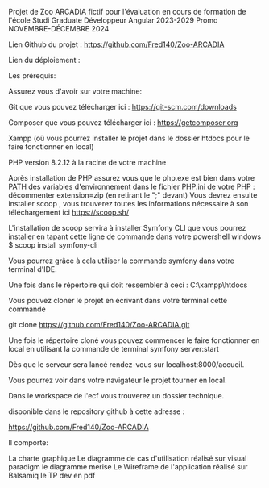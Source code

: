 Projet de Zoo ARCADIA fictif pour l'évaluation en cours de formation de l'école Studi Graduate Développeur Angular 2023-2029 Promo NOVEMBRE-DÉCEMBRE 2024

Lien Github du projet : https://github.com/Fred140/Zoo-ARCADIA

Lien du déploiement :

Les prérequis:

Assurez vous d'avoir sur votre machine:

Git que vous pouvez télécharger ici : https://git-scm.com/downloads

Composer que vous pouvez télécharger ici : https://getcomposer.org

Xampp (où vous pourrez installer le projet dans le dossier htdocs pour le faire fonctionner en local)

PHP version 8.2.12 à la racine de votre machine

Après installation de PHP assurez vous que le php.exe est bien dans votre PATH des variables d'environnement
dans le fichier PHP.ini de votre PHP : décommenter extension=zip (en retirant le ";" devant)
Vous devrez ensuite installer scoop , vous trouverez toutes les informations nécessaire à son téléchargement ici https://scoop.sh/

L'installation de scoop servira à installer Symfony CLI que vous pourrez installer en tapant cette ligne de commande dans votre powershell windows $ scoop install symfony-cli

Vous pourrez grâce à cela utiliser la commande symfony dans votre terminal d'IDE.

Une fois dans le répertoire qui doit ressembler à ceci : C:\xampp\htdocs

Vous pouvez cloner le projet en écrivant dans votre terminal cette commande

git clone https://github.com/Fred140/Zoo-ARCADIA.git

Une fois le répertoire cloné vous pouvez commencer le faire fonctionner en local en utilisant la commande de terminal symfony server:start

Dès que le serveur sera lancé rendez-vous sur localhost:8000/accueil.

Vous pourrez voir dans votre navigateur le projet tourner en local.

Dans le workspace de l'ecf vous trouverez un dossier technique.

disponible dans le repository github à cette adresse :

https://github.com/Fred140/Zoo-ARCADIA

Il comporte:

La charte graphique
Le diagramme de cas d'utilisation réalisé sur visual paradigm
le diagramme merise
Le Wireframe de l'application réalisé sur Balsamiq
le TP dev en pdf
